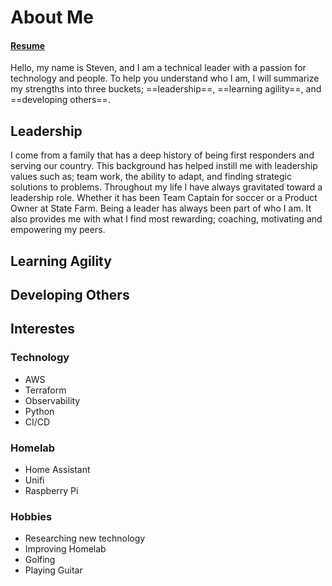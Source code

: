 # About Me

#### [Resume](https://registry.jsonresume.org/stevejoluc)

Hello, my name is Steven, and I am a technical leader with a passion for technology and people. To help you understand who I am, I will summarize my strengths into three buckets; ==leadership==, ==learning agility==, and ==developing others==.

## Leadership
I come from a family that has a deep history of being first responders and serving our country. This background has helped instill me with leadership values such as; team work, the ability to adapt, and finding strategic solutions to problems. Throughout my life I have always gravitated toward a leadership role. Whether it has been Team Captain for soccer or a Product Owner at State Farm. Being a leader has always been part of who I am. It also provides me with what I find most rewarding; coaching, motivating and empowering my peers.

## Learning Agility

## Developing Others

## Interestes
### Technology
- AWS
- Terraform
- Observability
- Python
- CI/CD

### Homelab
- Home Assistant
- Unifi
- Raspberry Pi

### Hobbies
- Researching new technology
- Improving Homelab
- Golfing
- Playing Guitar
